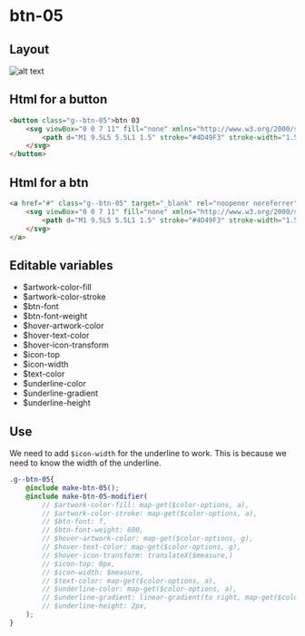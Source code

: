# btn-05

## Layout

![alt text][btn-05]

[btn-05]: /src/img/global-components/btn/g--btn-05.png

## Html for a button

```html
<button class="g--btn-05">btn 03
    <svg viewBox="0 0 7 11" fill="none" xmlns="http://www.w3.org/2000/svg">
        <path d="M1 9.5L5 5.5L1 1.5" stroke="#4D49F3" stroke-width="1.5"/>
    </svg>
</button>
```

## Html for a btn

```html
<a href="#" class="g--btn-05" target="_blank" rel="noopener noreferrer">btn 03 btn
    <svg viewBox="0 0 7 11" fill="none" xmlns="http://www.w3.org/2000/svg">
        <path d="M1 9.5L5 5.5L1 1.5" stroke="#4D49F3" stroke-width="1.5"/>
    </svg>
</a>
```

## Editable variables

- $artwork-color-fill
- $artwork-color-stroke
- $btn-font
- $btn-font-weight
- $hover-artwork-color
- $hover-text-color
- $hover-icon-transform
- $icon-top
- $icon-width
- $text-color
- $underline-color
- $underline-gradient
- $underline-height

## Use

We need to add `$icon-width` for the underline to work. This is because we need to know the width of the underline.

```scss
.g--btn-05{
    @include make-btn-05();
    @include make-btn-05-modifier(
        // $artwork-color-fill: map-get($color-options, a),
        // $artwork-color-stroke: map-get($color-options, a),
        // $btn-font: f,
        // $btn-font-weight: 600,
        // $hover-artwork-color: map-get($color-options, g),
        // $hover-text-color: map-get($color-options, g),
        // $hover-icon-transform: translateX($measure,)
        // $icon-top: 0px,
        // $icon-width: $measure,
        // $text-color: map-get($color-options, a),
        // $underline-color: map-get($color-options, a),
        // $underline-gradient: linear-gradient(to right, map-get($color-options, a), map-get($color-options, g)),
        // $underline-height: 2px,
    );
}
```
